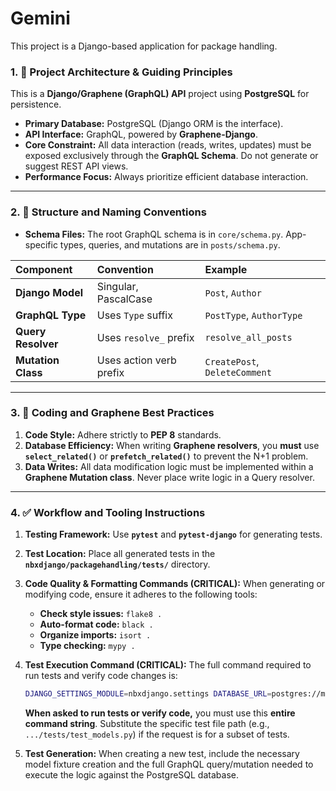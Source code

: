 # Gemini

This project is a Django-based application for package handling.

### 1. 🎯 Project Architecture & Guiding Principles

This is a **Django/Graphene (GraphQL) API** project using **PostgreSQL** for persistence.

* **Primary Database:** PostgreSQL (Django ORM is the interface).
* **API Interface:** GraphQL, powered by **Graphene-Django**.
* **Core Constraint:** All data interaction (reads, writes, updates) must be exposed exclusively through the **GraphQL Schema**. Do not generate or suggest REST API views.
* **Performance Focus:** Always prioritize efficient database interaction.

---

### 2. 📁 Structure and Naming Conventions

* **Schema Files:** The root GraphQL schema is in `core/schema.py`. App-specific types, queries, and mutations are in `posts/schema.py`.

| Component | Convention | Example |
| :--- | :--- | :--- |
| **Django Model** | Singular, PascalCase | `Post`, `Author` |
| **GraphQL Type** | Uses `Type` suffix | `PostType`, `AuthorType` |
| **Query Resolver** | Uses `resolve_` prefix | `resolve_all_posts` |
| **Mutation Class**| Uses action verb prefix | `CreatePost`, `DeleteComment` |

---

### 3. 📝 Coding and Graphene Best Practices

1.  **Code Style:** Adhere strictly to **PEP 8** standards.
2.  **Database Efficiency:** When writing **Graphene resolvers**, you **must** use **`select_related()`** or **`prefetch_related()`** to prevent the N+1 problem.
3.  **Data Writes:** All data modification logic must be implemented within a **Graphene Mutation class**. Never place write logic in a Query resolver.

---

### 4. ✅ Workflow and Tooling Instructions

1.  **Testing Framework:** Use **`pytest`** and **`pytest-django`** for generating tests.
2.  **Test Location:** Place all generated tests in the **`nbxdjango/packagehandling/tests/`** directory.
3.  **Code Quality & Formatting Commands (CRITICAL):**
    When generating or modifying code, ensure it adheres to the following tools:
    * **Check style issues:** `flake8 .`
    * **Auto-format code:** `black .`
    * **Organize imports:** `isort .`
    * **Type checking:** `mypy .`
4.  **Test Execution Command (CRITICAL):**
    The full command required to run tests and verify code changes is:

    ```bash
    DJANGO_SETTINGS_MODULE=nbxdjango.settings DATABASE_URL=postgres://myuser:mypassword@localhost:5432/mydatabase pytest nbxdjango/packagehandling/tests/
    ```

    **When asked to run tests or verify code,** you must use this **entire command string**. Substitute the specific test file path (e.g., `.../tests/test_models.py`) if the request is for a subset of tests.

5.  **Test Generation:** When creating a new test, include the necessary model fixture creation and the full GraphQL query/mutation needed to execute the logic against the PostgreSQL database.
